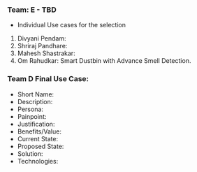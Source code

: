 ### Team: E - TBD
- Individual Use cases for the selection
1. Divyani Pendam: 
3. Shriraj Pandhare: 
4. Mahesh Shastrakar: 
5. Om Rahudkar: Smart Dustbin with Advance Smell Detection.
### Team D Final Use Case: 
- Short Name:
- Description:
- Persona:
- Painpoint:
- Justification:
- Benefits/Value:
- Current State:
- Proposed State:
- Solution:
- Technologies:
